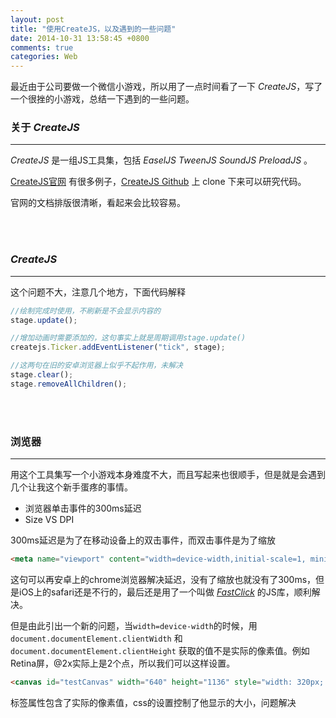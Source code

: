 ```yaml
---
layout: post
title: "使用CreateJS，以及遇到的一些问题"
date: 2014-10-31 13:58:45 +0800
comments: true
categories: Web
---
```


最近由于公司要做一个微信小游戏，所以用了一点时间看了一下 *CreateJS*，写了一个很挫的小游戏，总结一下遇到的一些问题。

<!-- more -->

### 关于 *CreateJS*
---

*CreateJS* 是一组JS工具集，包括 *EaselJS* *TweenJS* *SoundJS* *PreloadJS* 。

[CreateJS官网](http://www.createjs.com) 有很多例子，[CreateJS Github](https://github.com/CreateJS) 上 clone 下来可以研究代码。

官网的文档排版很清晰，看起来会比较容易。

<br /> <br />

### *CreateJS*

---

这个问题不大，注意几个地方，下面代码解释

``` javascript
//绘制完成时使用，不刷新是不会显示内容的
stage.update(); 

//增加动画时需要添加的，这句事实上就是周期调用stage.update()
createjs.Ticker.addEventListener("tick", stage); 

//这两句在旧的安卓浏览器上似乎不起作用，未解决
stage.clear();
stage.removeAllChildren(); 
```

<br /> <br />

### 浏览器
---

用这个工具集写一个小游戏本身难度不大，而且写起来也很顺手，但是就是会遇到几个让我这个新手蛋疼的事情。

* 浏览器单击事件的300ms延迟
* Size VS DPI

300ms延迟是为了在移动设备上的双击事件，而双击事件是为了缩放

``` html
<meta name="viewport" content="width=device-width,initial-scale=1, minimum-scale=1, maximum-scale=1, user-scalable=no"/>
```

这句可以再安卓上的chrome浏览器解决延迟，没有了缩放也就没有了300ms，但是iOS上的safari还是不行的，最后还是用了一个叫做 [*FastClick*](https://github.com/ftlabs/fastclick) 的JS库，顺利解决。

但是由此引出一个新的问题，当`width=device-width`的时候，用 `document.documentElement.clientWidth` 和 `document.documentElement.clientHeight` 获取的值不是实际的像素值。例如Retina屏，@2x实际上是2个点，所以我们可以这样设置。

``` html
<canvas id="testCanvas" width="640" height="1136" style="width: 320px; height: 568px;"></canvas>
```

标签属性包含了实际的像素值，css的设置控制了他显示的大小，问题解决
